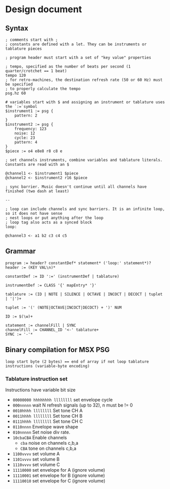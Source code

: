 # Design document

## Syntax

```
; comments start with ;
; constants are defined with a let. They can be instruments or tablature pieces

; program header must start with a set of "key value" properties

; tempo, specified as the number of beats per second (1 quarter/crotchet == 1 beat)
tempo 120
; for retro-machines, the destination refresh rate (50 or 60 Hz) must be specified
; to properly calculate the tempo
psg.hz 60

# variables start with $ and assigning an instrument or tablature uses the `:=`symbol
$instrument1 := psg {
    pattern: 2
}
$instrument2 := psg {
    frequency: 123
    noise: 12
    cycle: 23
    pattern: 4
}
$piece := o4 e8e8 r8 c8 e

; set channels instruments, combine variables and tablature literals. Constants are read with an $

@channel1 <- $instrument1 $piece
@channel2 <- $instrument2 r16 $piece

; sync barrier. Music doesn't continue until all channels have finished (two dash at least) 

--

; loop can include channels and sync barriers. It is an infinite loop, so it does not have sense
; nest loops or put anything after the loop 
; loop tag also acts as a synced block
loop:

@channel3 <- a1 b2 c3 c4 c5
```

## Grammar

```
program := header? constantDef* statement* ('loop:' statement*)?
header := (KEY VAL\n)* 

constantDef := ID ':=' (instrumentDef | tablature)

instrumentDef := CLASS '{' mapEntry* '}'

tablature := (ID | NOTE | SILENCE | OCTAVE | INCOCT | DECOCT | tuplet | '|')+

tuplet := '(' (NOTE|OCTAVE|INCOCT|DECOCT) + ')' NUM

ID := $(\w)+

statement := channelFill | SYNC 
channelFill := CHANNEL_ID '<-' tablature+
SYNC := '-'*

```

## Binary compilation for MSX PSG

`
loop start byte (2 bytes) == end of array if not loop
tablature instructions (variable-byte encoding)
`

### Tablature instruction set

Instructions have variable bit size

* `00000000 hhhhhhhh llllllll` set envelope cycle
* `000nnnnn` wait N refresh signals (up to 32), n must be != 0
* `0010hhhh llllllll` Set tone CH A
* `0011hhhh llllllll` Set tone CH B
* `0111hhhh llllllll` Set tone CH C
* `0110nnnn` Envelope wave shape
* `010nnnnn` Set noise div rate.
* `10cbaCBA` Enable channels
  - `cba` noise on channels c,b,a
  - `CBA` tone on channels c,b,a
* `1100vvvv` set volume A
* `1101vvvv` set volume B
* `1110vvvv` set volume C
* `11110000` set envelope for A (ignore volume)
* `11110001` set envelope for B (ignore volume)
* `11110010` set envelope for C (ignore volume)
